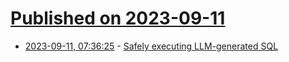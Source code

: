 # [Published on 2023-09-11](index.md)

* [2023-09-11, 07:36:25](https://lobste.rs/s/yufykt/safely_executing_llm_generated_sql) - [Safely executing LLM-generated SQL](https://docs.heimdallm.ai/en/main/blog/posts/safe-sql-execution.html)
